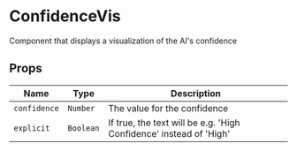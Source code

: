 # ConfidenceVis

Component that displays a visualization of the AI's confidence

## Props

| Name         | Type      | Description                                                        |
| ------------ | --------- | ------------------------------------------------------------------ |
| `confidence` | `Number`  | The value for the confidence                                       |
| `explicit`   | `Boolean` | If true, the text will be e.g. 'High Confidence' instead of 'High' |

